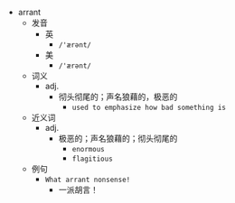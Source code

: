 - arrant
  - 发音
    - 英
      - `/'ærənt/`
    - 美
      - `/'ærənt/`
  - 词义
    - adj.
      - 彻头彻尾的；声名狼藉的，极恶的
        - `used to emphasize how bad something is`
  - 近义词
    - adj.
      - 极恶的；声名狼藉的；彻头彻尾的
        - `enormous`
        - `flagitious`
  - 例句
    - `What arrant nonsense!`
      - 一派胡言！


